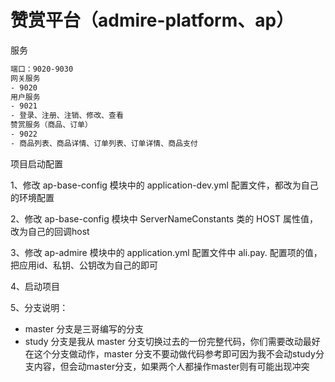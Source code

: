 # 赞赏平台（admire-platform、ap）

服务

```tex
端口：9020-9030
网关服务
- 9020
用户服务
- 9021
- 登录、注册、注销、修改、查看
赞赏服务（商品、订单）
- 9022
- 商品列表、商品详情、订单列表、订单详情、商品支付
```

项目启动配置

1、修改 ap-base-config 模块中的 application-dev.yml 配置文件，都改为自己的环境配置

2、修改 ap-base-config 模块中 ServerNameConstants 类的 HOST 属性值，改为自己的回调host

3、修改 ap-admire 模块中的 application.yml 配置文件中 ali.pay. 配置项的值，把应用id、私钥、公钥改为自己的即可

4、启动项目

5、分支说明：

- master 分支是三哥编写的分支
- study 分支是我从 master 分支切换过去的一份完整代码，你们需要改动最好在这个分支做动作，master 分支不要动做代码参考即可因为我不会动study分支内容，但会动master分支，如果两个人都操作master则有可能出现冲突